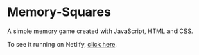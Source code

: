 # Memory-Squares

A simple memory game created with JavaScript, HTML and CSS.

To see it running on Netlify, [click here](https://memory-squares.netlify.com/).
